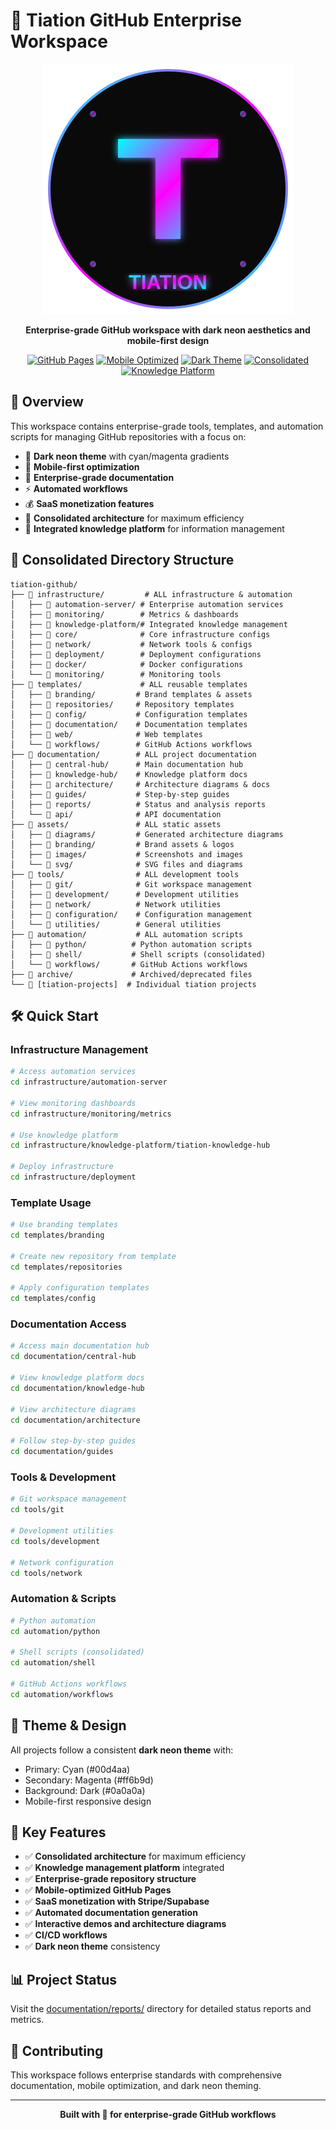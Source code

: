 # 🌌 Tiation GitHub Enterprise Workspace

<div align="center">

![Tiation Logo](assets/branding/tiation-logo.svg)

**Enterprise-grade GitHub workspace with dark neon aesthetics and mobile-first design**

[![GitHub Pages](https://img.shields.io/badge/GitHub%20Pages-Active-00d4aa?style=for-the-badge&logo=github)](https://github.com/tiaastor)
[![Mobile Optimized](https://img.shields.io/badge/Mobile-Optimized-ff6b9d?style=for-the-badge)](/)
[![Dark Theme](https://img.shields.io/badge/Theme-Dark%20Neon-00d4aa?style=for-the-badge)](/)
[![Consolidated](https://img.shields.io/badge/Structure-Consolidated-ff6b9d?style=for-the-badge)](/)
[![Knowledge Platform](https://img.shields.io/badge/Knowledge-Platform-00d4aa?style=for-the-badge)](/)

</div>

## 🚀 Overview

This workspace contains enterprise-grade tools, templates, and automation scripts for managing GitHub repositories with a focus on:

- 🌙 **Dark neon theme** with cyan/magenta gradients
- 📱 **Mobile-first optimization**
- 🏢 **Enterprise-grade documentation**
- ⚡ **Automated workflows**
- 💰 **SaaS monetization features**
- 🔄 **Consolidated architecture** for maximum efficiency
- 🧠 **Integrated knowledge platform** for information management

## 📁 Consolidated Directory Structure

```
tiation-github/
├── 📁 infrastructure/         # ALL infrastructure & automation
│   ├── 📁 automation-server/ # Enterprise automation services
│   ├── 📁 monitoring/        # Metrics & dashboards
│   ├── 📁 knowledge-platform/# Integrated knowledge management
│   ├── 📁 core/              # Core infrastructure configs
│   ├── 📁 network/           # Network tools & configs
│   ├── 📁 deployment/        # Deployment configurations
│   ├── 📁 docker/            # Docker configurations
│   └── 📁 monitoring/        # Monitoring tools
├── 📁 templates/             # ALL reusable templates
│   ├── 📁 branding/         # Brand templates & assets
│   ├── 📁 repositories/     # Repository templates
│   ├── 📁 config/           # Configuration templates
│   ├── 📁 documentation/    # Documentation templates
│   ├── 📁 web/              # Web templates
│   └── 📁 workflows/        # GitHub Actions workflows
├── 📁 documentation/        # ALL project documentation
│   ├── 📁 central-hub/      # Main documentation hub
│   ├── 📁 knowledge-hub/    # Knowledge platform docs
│   ├── 📁 architecture/     # Architecture diagrams & docs
│   ├── 📁 guides/           # Step-by-step guides
│   ├── 📁 reports/          # Status and analysis reports
│   └── 📁 api/              # API documentation
├── 📁 assets/               # ALL static assets
│   ├── 📁 diagrams/         # Generated architecture diagrams
│   ├── 📁 branding/         # Brand assets & logos
│   ├── 📁 images/           # Screenshots and images
│   └── 📁 svg/              # SVG files and diagrams
├── 📁 tools/                # ALL development tools
│   ├── 📁 git/              # Git workspace management
│   ├── 📁 development/      # Development utilities
│   ├── 📁 network/          # Network utilities
│   ├── 📁 configuration/    # Configuration management
│   └── 📁 utilities/        # General utilities
├── 📁 automation/           # ALL automation scripts
│   ├── 📁 python/          # Python automation scripts
│   ├── 📁 shell/           # Shell scripts (consolidated)
│   └── 📁 workflows/       # GitHub Actions workflows
├── 📁 archive/             # Archived/deprecated files
└── 📁 [tiation-projects]  # Individual tiation projects
```

## 🛠️ Quick Start

### Infrastructure Management
```bash
# Access automation services
cd infrastructure/automation-server

# View monitoring dashboards
cd infrastructure/monitoring/metrics

# Use knowledge platform
cd infrastructure/knowledge-platform/tiation-knowledge-hub

# Deploy infrastructure
cd infrastructure/deployment
```

### Template Usage
```bash
# Use branding templates
cd templates/branding

# Create new repository from template
cd templates/repositories

# Apply configuration templates
cd templates/config
```

### Documentation Access
```bash
# Access main documentation hub
cd documentation/central-hub

# View knowledge platform docs
cd documentation/knowledge-hub

# View architecture diagrams
cd documentation/architecture

# Follow step-by-step guides
cd documentation/guides
```

### Tools & Development
```bash
# Git workspace management
cd tools/git

# Development utilities
cd tools/development

# Network configuration
cd tools/network
```

### Automation & Scripts
```bash
# Python automation
cd automation/python

# Shell scripts (consolidated)
cd automation/shell

# GitHub Actions workflows
cd automation/workflows
```

## 🎨 Theme & Design

All projects follow a consistent **dark neon theme** with:
- Primary: Cyan (#00d4aa)
- Secondary: Magenta (#ff6b9d)
- Background: Dark (#0a0a0a)
- Mobile-first responsive design

## 🔗 Key Features

- ✅ **Consolidated architecture** for maximum efficiency
- ✅ **Knowledge management platform** integrated
- ✅ **Enterprise-grade repository structure**
- ✅ **Mobile-optimized GitHub Pages**
- ✅ **SaaS monetization with Stripe/Supabase**
- ✅ **Automated documentation generation**
- ✅ **Interactive demos and architecture diagrams**
- ✅ **CI/CD workflows**
- ✅ **Dark neon theme** consistency

## 📊 Project Status

Visit the [documentation/reports/](documentation/reports/) directory for detailed status reports and metrics.

## 🤝 Contributing

This workspace follows enterprise standards with comprehensive documentation, mobile optimization, and dark neon theming.

---

<div align="center">
<strong>Built with 💜 for enterprise-grade GitHub workflows</strong>
</div>
